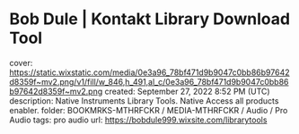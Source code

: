 # Bob Dule | Kontakt Library Download Tool

cover: https://static.wixstatic.com/media/0e3a96_78bf471d9b9047c0bb86b97642d8359f~mv2.png/v1/fill/w_846,h_491,al_c/0e3a96_78bf471d9b9047c0bb86b97642d8359f~mv2.png
created: September 27, 2022 8:52 PM (UTC)
description: Native Instruments Library Tools.
Native Access all products enabler.
folder: BOOKMRKS-MTHRFCKR / MEDIA-MTHRFCKR / Audio / Pro Audio
tags: pro audio
url: https://bobdule999.wixsite.com/librarytools